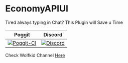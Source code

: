 # EconomyAPIUI
Tired always typing in Chat? This Plugin  will Save u Time

Poggit | Discord
------ | ------
[![Poggit-CI](https://poggit.pmmp.io/ci.shield/FutureDeveloperZ/EconomyAPIUI/EconomyAPIUI)](https://poggit.pmmp.io/ci/FutureDeveloperZ/EconomyAPIUI/EconomyAPIUI) | [![Discord](https://img.shields.io/discord/444689151225495563.svg?style=popout)](https://discord.gg/Z42u23M)


Check Wolfkid Channel [Here](https://youtube.com/c/Wolfkid)
